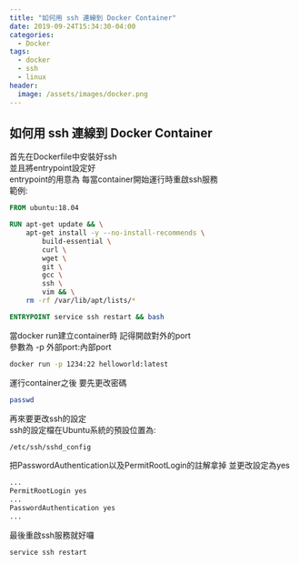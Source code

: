 ```yaml
---
title: "如何用 ssh 連線到 Docker Container"
date: 2019-09-24T15:34:30-04:00
categories:
  - Docker
tags:
  - docker
  - ssh
  - linux
header:
  image: /assets/images/docker.png
---
```

## 如何用 ssh 連線到 Docker Container

首先在Dockerfile中安裝好ssh
<br>
並且將entrypoint設定好
<br>
entrypoint的用意為 每當container開始運行時重啟ssh服務
<br>
範例:
```dockerfile
FROM ubuntu:18.04

RUN apt-get update && \
    apt-get install -y --no-install-recommends \
        build-essential \
        curl \
        wget \
        git \
        gcc \
        ssh \
        vim && \
    rm -rf /var/lib/apt/lists/*

ENTRYPOINT service ssh restart && bash
```

當docker run建立container時 記得開啟對外的port
<br>
參數為 -p 外部port:內部port

```bash
docker run -p 1234:22 helloworld:latest
```


運行container之後 要先更改密碼
```bash
passwd
```
再來要更改ssh的設定
<br>
ssh的設定檔在Ubuntu系統的預設位置為:
<br>
```bash
/etc/ssh/sshd_config
```
把PasswordAuthentication以及PermitRootLogin的註解拿掉 並更改設定為yes
``` xml
...
PermitRootLogin yes
...
PasswordAuthentication yes
...
```
最後重啟ssh服務就好囉
```bash
service ssh restart
```